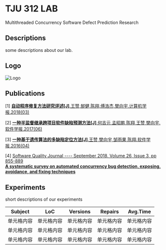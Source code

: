 # TJU 312 LAB  
Multithreaded Concurrency Software Defect Prediction Research  
  
  
## Descriptions  
some descriptions about our lab.  
  
## Logo  
![Logo](https://ss3.bdstatic.com/70cFv8Sh_Q1YnxGkpoWK1HF6hhy/it/u=1967269514,1656276583&fm=26&gp=0.jpg "实验室Logo")  
  
## Publications  
[1] [__自动程序修复方法研究评述[J]__.王赞,郜健,陈翔,傅浩杰,樊向宇.计算机学报.2018(03)](/papers/test)  
  
[2] [__一种半监督继承跨项目软件缺陷预测方法[J]__.何吉元,孟昭鹏,陈翔,王赞,樊向宇.软件学报.2017(06)](/papers/test)  
  
[3] [__一种基于遗传算法的多缺陷定位方法[J]__.王赞,樊向宇,邹雨果,陈翔.软件学报.2016(04)](/papers/test)  
  
[4] [Software Quality Journal ---- September 2018, Volume 26, Issue 3, pp 855-889  
__A systematic survey on automated concurrency bug detection, exposing, avoidance, and fixing techniques__](papers/test)  
  
## Experiments  
short descriptions of our experiments  
 
 __Subject__ | __LoC__ | __Versions__ | __Repairs__ | __Avg.Time__
 ---- | ---- | ---- | ---- | ----  
 单元格内容  | 单元格内容 | 单元格内容 | 单元格内容 | 单元格内容
 单元格内容  | 单元格内容 | 单元格内容 | 单元格内容 | 单元格内容
 单元格内容  | 单元格内容 | 单元格内容 | 单元格内容 | 单元格内容
   

